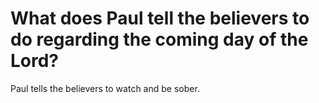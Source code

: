 # What does Paul tell the believers to do regarding the coming day of the Lord?

Paul tells the believers to watch and be sober.
